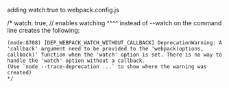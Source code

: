 


adding watch:true   to webpack.config.js


/*
  watch: true,          // enables watching
    ^^^^  instead of --watch on the command line creates the following:

    (node:8708) [DEP_WEBPACK_WATCH_WITHOUT_CALLBACK] DeprecationWarning: A 'callback' argument need to be provided to the 'webpack(options, callback)' function when the 'watch' option is set. There is no way to handle the 'watch' option without a callback.
    (Use `node --trace-deprecation ...` to show where the warning was created)
    */



